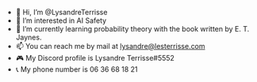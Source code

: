 - 👋 Hi, I’m @LysandreTerrisse
- 👀 I’m interested in AI Safety
- 🌱 I’m currently learning probability theory with the book written by E. T. Jaynes.
- 📫 You can reach me by mail at lysandre@lesterrisse.com
- 🎮 My Discord profile is Lysandre Terrisse#5552
- 📞 My phone number is 06 36 68 18 21
